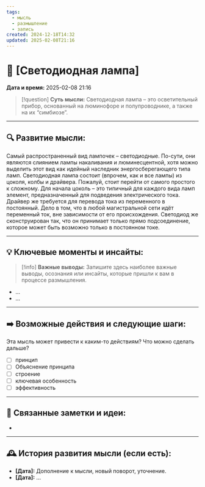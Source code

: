 ```yaml
---
tags:
  - мысль
  - размышление
  - запись
created: 2024-12-18T14:32
updated: 2025-02-08T21:16
---
```


# 💭  [Светодиодная лампа]

**Дата и время:** 2025-02-08 21:16

> [!question] **Суть мысли:**
> Светодиодная лампа – это осветительный прибор, основанный на люминофоре и полупроводнике, а также на их “симбиозе”.

---

## 🔍 Развитие мысли:

Самый распространенный вид лампочек – светодиодные. По-сути, они являются слиянием лампы накаливания и люминесцентной, хотя можно выделить этот вид как идейный наследник энергосберегающего типа ламп.
Светодиодная лампа состоит (впрочем, как и все лампы) из цоколя, колбы и драйвера.
Пожалуй, стоит перейти от самого простого к сложному. Для начала цоколь – это типичный для каждого вида ламп элемент, предназначенный для подведения электрического тока.
Драйвер же требуется для перевода тока из переменного в постоянный. Дело в том, что в любой магистральной сети идёт переменный ток, вне зависимости от его происхождения. Светодиод же сконструирован так, что он принимает только прямо подсоединение, которое может быть возможно только в постоянном токе.


---

## 💡 Ключевые моменты и инсайты:

> [!info] **Важные выводы:**
> Запишите здесь наиболее важные выводы, осознания или инсайты, которые пришли к вам в процессе размышления.

- ...
- ...

---

## ➡️ Возможные действия и следующие шаги:

Эта мысль может привести к каким-то действиям? Что можно сделать дальше?

- [ ] принцип
- [ ] Объяснение принципа
- [ ] строение
- [ ] ключевая особенность 
- [ ] эффективность

---

## 🔄 Связанные заметки и идеи:

- 

---

## 🕰️ История развития мысли (если есть):

* **[Дата]:**  Дополнение к мысли, новый поворот, уточнение.
* **[Дата]:**  ...